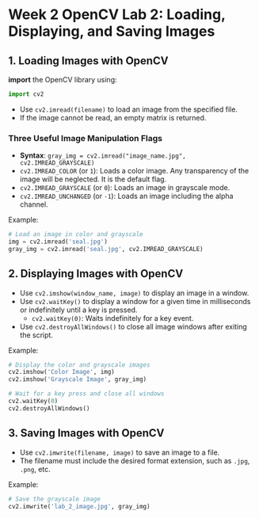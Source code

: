 # Week 2 OpenCV Lab 2: Loading, Displaying, and Saving Images

## 1. Loading Images with OpenCV
**import** the OpenCV library using:
```python
import cv2
```
- Use `cv2.imread(filename)` to load an image from the specified file.
- If the image cannot be read, an empty matrix is returned.

### Three Useful Image Manipulation Flags
- **Syntax**: `gray_img = cv2.imread("image_name.jpg", cv2.IMREAD_GRAYSCALE)`
- `cv2.IMREAD_COLOR` (or `1`): Loads a color image. Any transparency of the image will be neglected. It is the default flag.
- `cv2.IMREAD_GRAYSCALE` (or `0`): Loads an image in grayscale mode.
- `cv2.IMREAD_UNCHANGED` (or `-1`): Loads an image including the alpha channel.

Example:
```python
# Load an image in color and grayscale
img = cv2.imread('seal.jpg')
gray_img = cv2.imread('seal.jpg', cv2.IMREAD_GRAYSCALE)
```

## 2. Displaying Images with OpenCV
- Use `cv2.imshow(window_name, image)` to display an image in a window.
- Use `cv2.waitKey()` to display a window for a given time in milliseconds or indefinitely until a key is pressed.
  - `cv2.waitKey(0)`: Waits indefinitely for a key event.
- Use `cv2.destroyAllWindows()` to close all image windows after exiting the script.

Example:
```python
# Display the color and grayscale images
cv2.imshow('Color Image', img)
cv2.imshow('Grayscale Image', gray_img)

# Wait for a key press and close all windows
cv2.waitKey(0)
cv2.destroyAllWindows()
```

## 3. Saving Images with OpenCV
- Use `cv2.imwrite(filename, image)` to save an image to a file.
- The filename must include the desired format extension, such as `.jpg`, `.png`, etc.

Example:
```python
# Save the grayscale image
cv2.imwrite('lab_2_image.jpg', gray_img)
```